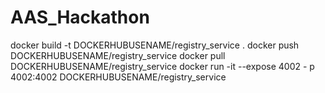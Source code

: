 # AAS_Hackathon

docker build -t DOCKERHUBUSENAME/registry_service .
docker push DOCKERHUBUSENAME/registry_service
docker pull DOCKERHUBUSENAME/registry_service
docker run -it --expose 4002 - p 4002:4002 DOCKERHUBUSENAME/registry_service